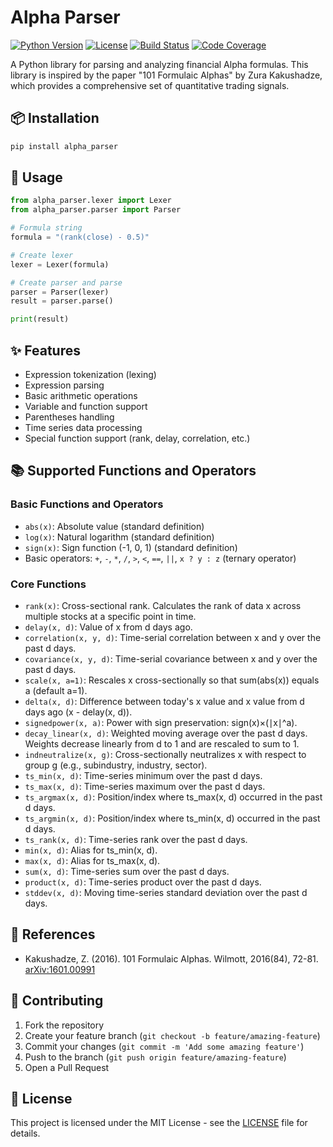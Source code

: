 # Alpha Parser

[![Python Version](https://img.shields.io/badge/python-3.8%2B-blue)](https://www.python.org/downloads/)
[![License](https://img.shields.io/badge/license-MIT-green)](https://opensource.org/licenses/MIT)
[![Build Status](https://img.shields.io/badge/build-passing-brightgreen)]()
[![Code Coverage](https://img.shields.io/badge/coverage-90%25-yellowgreen)]()

A Python library for parsing and analyzing financial Alpha formulas. This library is inspired by the paper "101 Formulaic Alphas" by Zura Kakushadze, which provides a comprehensive set of quantitative trading signals.

## 📦 Installation

```bash
pip install alpha_parser
```

## 🚀 Usage

```python
from alpha_parser.lexer import Lexer
from alpha_parser.parser import Parser

# Formula string
formula = "(rank(close) - 0.5)"

# Create lexer
lexer = Lexer(formula)

# Create parser and parse
parser = Parser(lexer)
result = parser.parse()

print(result)
```

## ✨ Features

- Expression tokenization (lexing)
- Expression parsing
- Basic arithmetic operations
- Variable and function support
- Parentheses handling
- Time series data processing
- Special function support (rank, delay, correlation, etc.)

## 📚 Supported Functions and Operators

### Basic Functions and Operators
- `abs(x)`: Absolute value (standard definition)
- `log(x)`: Natural logarithm (standard definition)
- `sign(x)`: Sign function (-1, 0, 1) (standard definition)
- Basic operators: `+`, `-`, `*`, `/`, `>`, `<`, `==`, `||`, `x ? y : z` (ternary operator)

### Core Functions
- `rank(x)`: Cross-sectional rank. Calculates the rank of data x across multiple stocks at a specific point in time.
- `delay(x, d)`: Value of x from d days ago.
- `correlation(x, y, d)`: Time-serial correlation between x and y over the past d days.
- `covariance(x, y, d)`: Time-serial covariance between x and y over the past d days.
- `scale(x, a=1)`: Rescales x cross-sectionally so that sum(abs(x)) equals a (default a=1).
- `delta(x, d)`: Difference between today's x value and x value from d days ago (x - delay(x, d)).
- `signedpower(x, a)`: Power with sign preservation: sign(x)×(∣x∣^a).
- `decay_linear(x, d)`: Weighted moving average over the past d days. Weights decrease linearly from d to 1 and are rescaled to sum to 1.
- `indneutralize(x, g)`: Cross-sectionally neutralizes x with respect to group g (e.g., subindustry, industry, sector).
- `ts_min(x, d)`: Time-series minimum over the past d days.
- `ts_max(x, d)`: Time-series maximum over the past d days.
- `ts_argmax(x, d)`: Position/index where ts_max(x, d) occurred in the past d days.
- `ts_argmin(x, d)`: Position/index where ts_min(x, d) occurred in the past d days.
- `ts_rank(x, d)`: Time-series rank over the past d days.
- `min(x, d)`: Alias for ts_min(x, d).
- `max(x, d)`: Alias for ts_max(x, d).
- `sum(x, d)`: Time-series sum over the past d days.
- `product(x, d)`: Time-series product over the past d days.
- `stddev(x, d)`: Moving time-series standard deviation over the past d days.

## 📖 References

- Kakushadze, Z. (2016). 101 Formulaic Alphas. Wilmott, 2016(84), 72-81. [arXiv:1601.00991](https://arxiv.org/abs/1601.00991)

## 🤝 Contributing

1. Fork the repository
2. Create your feature branch (`git checkout -b feature/amazing-feature`)
3. Commit your changes (`git commit -m 'Add some amazing feature'`)
4. Push to the branch (`git push origin feature/amazing-feature`)
5. Open a Pull Request

## 📝 License

This project is licensed under the MIT License - see the [LICENSE](LICENSE) file for details.
